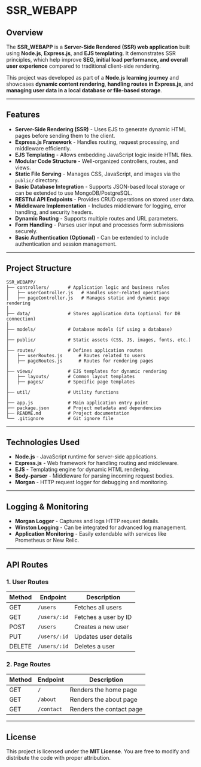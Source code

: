 # SSR_WEBAPP

## Overview

The **SSR_WEBAPP** is a **Server-Side Rendered (SSR) web application** built using **Node.js**, **Express.js**, and **EJS templating**. It demonstrates SSR principles, which help improve **SEO, initial load performance, and overall user experience** compared to traditional client-side rendering.

This project was developed as part of a **Node.js learning journey** and showcases **dynamic content rendering**, **handling routes in Express.js**, and **managing user data in a local database or file-based storage**.

---

## Features

- **Server-Side Rendering (SSR)** - Uses EJS to generate dynamic HTML pages before sending them to the client.
- **Express.js Framework** - Handles routing, request processing, and middleware efficiently.
- **EJS Templating** - Allows embedding JavaScript logic inside HTML files.
- **Modular Code Structure** - Well-organized controllers, routes, and views.
- **Static File Serving** - Manages CSS, JavaScript, and images via the `public/` directory.
- **Basic Database Integration** - Supports JSON-based local storage or can be extended to use MongoDB/PostgreSQL.
- **RESTful API Endpoints** - Provides CRUD operations on stored user data.
- **Middleware Implementation** - Includes middleware for logging, error handling, and security headers.
- **Dynamic Routing** - Supports multiple routes and URL parameters.
- **Form Handling** - Parses user input and processes form submissions securely.
- **Basic Authentication (Optional)** - Can be extended to include authentication and session management.

---

## Project Structure

```plaintext
SSR_WEBAPP/
├── controllers/       # Application logic and business rules
│   ├── userController.js   # Handles user-related operations
│   ├── pageController.js   # Manages static and dynamic page rendering
│
├── data/              # Stores application data (optional for DB connection)
│
├── models/            # Database models (if using a database)
│
├── public/            # Static assets (CSS, JS, images, fonts, etc.)
│
├── routes/            # Defines application routes
│   ├── userRoutes.js      # Routes related to users
│   ├── pageRoutes.js      # Routes for rendering pages
│
├── views/             # EJS templates for dynamic rendering
│   ├── layouts/       # Common layout templates
│   ├── pages/         # Specific page templates
│
├── util/              # Utility functions
│
├── app.js             # Main application entry point
├── package.json       # Project metadata and dependencies
├── README.md          # Project documentation
└── .gitignore         # Git ignore file
```

---

## Technologies Used

- **Node.js** - JavaScript runtime for server-side applications.
- **Express.js** - Web framework for handling routing and middleware.
- **EJS** - Templating engine for dynamic HTML rendering.
- **Body-parser** - Middleware for parsing incoming request bodies.
- **Morgan** - HTTP request logger for debugging and monitoring.

---

## Logging & Monitoring

- **Morgan Logger** - Captures and logs HTTP request details.
- **Winston Logging** - Can be integrated for advanced log management.
- **Application Monitoring** - Easily extendable with services like Prometheus or New Relic.

---

## API Routes

### 1. User Routes

| Method | Endpoint        | Description                |
|--------|----------------|----------------------------|
| GET    | `/users`       | Fetches all users         |
| GET    | `/users/:id`   | Fetches a user by ID      |
| POST   | `/users`       | Creates a new user        |
| PUT    | `/users/:id`   | Updates user details      |
| DELETE | `/users/:id`   | Deletes a user            |

### 2. Page Routes

| Method | Endpoint        | Description                |
|--------|----------------|----------------------------|
| GET    | `/`            | Renders the home page      |
| GET    | `/about`       | Renders the about page     |
| GET    | `/contact`     | Renders the contact page   |

---

## License

This project is licensed under the **MIT License**. You are free to modify and distribute the code with proper attribution.
